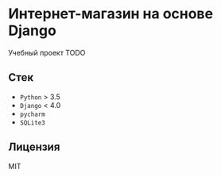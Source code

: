 # Интернет-магазин на основе Django

Учебный проект TODO

## Стек

* `Python` > 3.5
* `Django` < 4.0
* `pycharm`
* `SQLite3`

## Лицензия

MIT